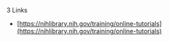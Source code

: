 3 Links

* [https://nihlibrary.nih.gov/training/online-tutorials](https://nihlibrary.nih.gov/training/online-tutorials)
